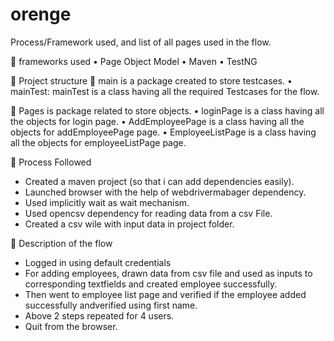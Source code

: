 # orenge
Process/Framework used, and list of all pages used in the flow.

	frameworks used
•	Page Object Model
•	Maven
•	TestNG
  
	Project structure
	main is a package created to store testcases.
•	mainTest: mainTest is a class having all the required Testcases for the flow.
    
	Pages is package related to store objects.
•	loginPage is a class having all the objects for login page.
•	AddEmployeePage is a class having all the objects for addEmployeePage page.
•	EmployeeListPage is a class having all the objects for employeeListPage page.

	Process Followed
-	Created a maven project (so that i can add dependencies easily).
-	Launched browser with the help of webdrivermabager dependency.
-	Used implicitly wait as wait mechanism.
-	Used opencsv dependency for reading data from a csv File.
-	Created a csv wile with input data in project folder.

	Description of the flow
-	Logged in using default credentials
-	For adding employees, drawn data from csv file and used as inputs to corresponding textfields and created employee successfully.
-	Then went to employee list page and verified if the employee added successfully andverified using first name.
-	Above 2 steps repeated for 4 users.
-	Quit from the browser.
